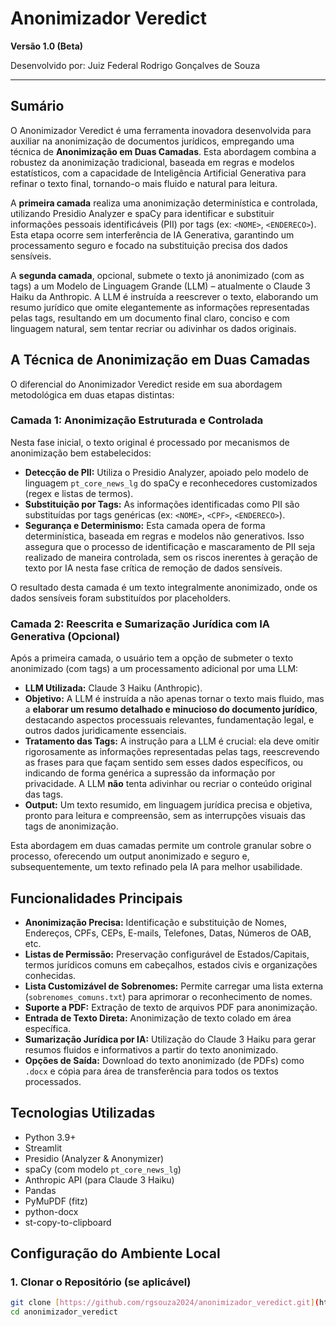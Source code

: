 # Anonimizador Veredict

**Versão 1.0 (Beta)**

Desenvolvido por: Juiz Federal Rodrigo Gonçalves de Souza

---

## Sumário

O Anonimizador Veredict é uma ferramenta inovadora desenvolvida para auxiliar na anonimização de documentos jurídicos, empregando uma técnica de **Anonimização em Duas Camadas**. Esta abordagem combina a robustez da anonimização tradicional, baseada em regras e modelos estatísticos, com a capacidade de Inteligência Artificial Generativa para refinar o texto final, tornando-o mais fluido e natural para leitura.

A **primeira camada** realiza uma anonimização determinística e controlada, utilizando Presidio Analyzer e spaCy para identificar e substituir informações pessoais identificáveis (PII) por tags (ex: `<NOME>`, `<ENDERECO>`). Esta etapa ocorre sem interferência de IA Generativa, garantindo um processamento seguro e focado na substituição precisa dos dados sensíveis.

A **segunda camada**, opcional, submete o texto já anonimizado (com as tags) a um Modelo de Linguagem Grande (LLM) – atualmente o Claude 3 Haiku da Anthropic. A LLM é instruída a reescrever o texto, elaborando um resumo jurídico que omite elegantemente as informações representadas pelas tags, resultando em um documento final claro, conciso e com linguagem natural, sem tentar recriar ou adivinhar os dados originais.

## A Técnica de Anonimização em Duas Camadas

O diferencial do Anonimizador Veredict reside em sua abordagem metodológica em duas etapas distintas:

### Camada 1: Anonimização Estruturada e Controlada
Nesta fase inicial, o texto original é processado por mecanismos de anonimização bem estabelecidos:
* **Detecção de PII:** Utiliza o Presidio Analyzer, apoiado pelo modelo de linguagem `pt_core_news_lg` do spaCy e reconhecedores customizados (regex e listas de termos).
* **Substituição por Tags:** As informações identificadas como PII são substituídas por tags genéricas (ex: `<NOME>`, `<CPF>`, `<ENDERECO>`).
* **Segurança e Determinismo:** Esta camada opera de forma determinística, baseada em regras e modelos não generativos. Isso assegura que o processo de identificação e mascaramento de PII seja realizado de maneira controlada, sem os riscos inerentes à geração de texto por IA nesta fase crítica de remoção de dados sensíveis.

O resultado desta camada é um texto integralmente anonimizado, onde os dados sensíveis foram substituídos por placeholders.

### Camada 2: Reescrita e Sumarização Jurídica com IA Generativa (Opcional)
Após a primeira camada, o usuário tem a opção de submeter o texto anonimizado (com tags) a um processamento adicional por uma LLM:
* **LLM Utilizada:** Claude 3 Haiku (Anthropic).
* **Objetivo:** A LLM é instruída a não apenas tornar o texto mais fluido, mas a **elaborar um resumo detalhado e minucioso do documento jurídico**, destacando aspectos processuais relevantes, fundamentação legal, e outros dados juridicamente essenciais.
* **Tratamento das Tags:** A instrução para a LLM é crucial: ela deve omitir rigorosamente as informações representadas pelas tags, reescrevendo as frases para que façam sentido sem esses dados específicos, ou indicando de forma genérica a supressão da informação por privacidade. A LLM **não** tenta adivinhar ou recriar o conteúdo original das tags.
* **Output:** Um texto resumido, em linguagem jurídica precisa e objetiva, pronto para leitura e compreensão, sem as interrupções visuais das tags de anonimização.

Esta abordagem em duas camadas permite um controle granular sobre o processo, oferecendo um output anonimizado e seguro e, subsequentemente, um texto refinado pela IA para melhor usabilidade.

## Funcionalidades Principais

* **Anonimização Precisa:** Identificação e substituição de Nomes, Endereços, CPFs, CEPs, E-mails, Telefones, Datas, Números de OAB, etc.
* **Listas de Permissão:** Preservação configurável de Estados/Capitais, termos jurídicos comuns em cabeçalhos, estados civis e organizações conhecidas.
* **Lista Customizável de Sobrenomes:** Permite carregar uma lista externa (`sobrenomes_comuns.txt`) para aprimorar o reconhecimento de nomes.
* **Suporte a PDF:** Extração de texto de arquivos PDF para anonimização.
* **Entrada de Texto Direta:** Anonimização de texto colado em área específica.
* **Sumarização Jurídica por IA:** Utilização do Claude 3 Haiku para gerar resumos fluidos e informativos a partir do texto anonimizado.
* **Opções de Saída:** Download do texto anonimizado (de PDFs) como `.docx` e cópia para área de transferência para todos os textos processados.

## Tecnologias Utilizadas

* Python 3.9+
* Streamlit
* Presidio (Analyzer & Anonymizer)
* spaCy (com modelo `pt_core_news_lg`)
* Anthropic API (para Claude 3 Haiku)
* Pandas
* PyMuPDF (fitz)
* python-docx
* st-copy-to-clipboard

## Configuração do Ambiente Local

### 1. Clonar o Repositório (se aplicável)
   ```bash
   git clone [https://github.com/rgsouza2024/anonimizador_veredict.git](https://github.com/rgsouza2024/anonimizador_veredict.git)
   cd anonimizador_veredict